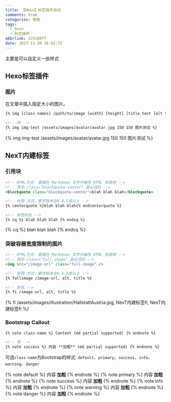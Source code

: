 ```yaml
---
title: 【Hexo】标签插件测试
comments: true
categories: 随笔
tags:
  - hexo
  - 标签插件
abbrlink: 225108ff
date: 2017-11-20 16:02:23
---
```


主要是可以自定义一些样式
## Hexo标签插件
### 图片

在文章中插入指定大小的图片。
```html
{% img [class names] /path/to/image [width] [height] [title text [alt text]] %}

<!-- 例 -->
{% img img-test /assets/images/avatar/avatar.jpg 150 150 图片测试 %}
```
{% img img-test /assets/images/avatar/avatar.jpg 150 150 图片测试 %}


## NexT内建标签
### 引用块
```html
<!-- HTML方式: 直接在 Markdown 文件中编写 HTML 来调用 -->
<!-- 其中 class="blockquote-center" 是必须的 -->
<blockquote class="blockquote-center">blah blah blah</blockquote>

<!-- 标签 方式，要求版本在0.4.5或以上 -->
{% centerquote %}blah blah blah{% endcenterquote %}

<!-- 标签别名 -->
{% cq %} blah blah blah {% endcq %}
```
{% cq %} blah blah blah {% endcq %}

### 突破容器宽度限制的图片
```html
<!-- HTML方式: 直接在 Markdown 文件中编写 HTML 来调用 -->
<!-- 其中 class="full-image" 是必须的 -->
<img src="/image-url" class="full-image" />

<!-- 标签 方式，要求版本在0.4.5或以上 -->
{% fullimage /image-url, alt, title %}

<!-- 别名 -->
{% fi /image-url, alt, title %}
```

{% fi /assets/images/illustration/HallstattAustria.jpg, NexT内建标签fi, NexT内建标签fi %}


### Bootstrap Callout
```html
{% note class-name %} Content (md partial supported) {% endnote %}

<!-- 例 -->
{% note success %} 内容 **加粗** (md partial supported) {% endnote %}
```
可选`class-name`为Bootstrap的样式:
`default`、`primary`、`success`、`info`、`warning`、`danger`

{% note default %} 内容 **加粗** {% endnote %}
{% note primary %} 内容 **加粗** {% endnote %}
{% note success %} 内容 **加粗** {% endnote %}
{% note info %} 内容 **加粗** {% endnote %}
{% note warning %} 内容 **加粗** {% endnote %}
{% note danger %} 内容 **加粗** {% endnote %}